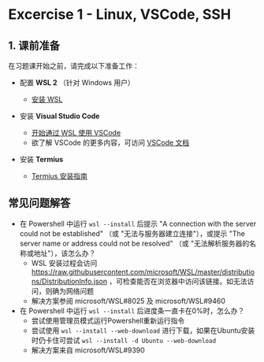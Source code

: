 # Excercise 1 - Linux, VSCode, SSH

## 1. 课前准备

在习题课开始之前，请完成以下准备工作：

- 配置 **WSL 2** （针对 Windows 用户）
  - [安装 WSL](https://learn.microsoft.com/windows/wsl/install?wt.mc_id=studentamb_407760)

- 安装 **Visual Studio Code**
  - [开始通过 WSL 使用 VSCode](https://learn.microsoft.com/windows/wsl/tutorials/wsl-vscode?wt.mc_id=studentamb_407760)
  - 欲了解 VSCode 的更多内容，可访问 [VSCode 文档](https://code.visualstudio.com/docs?wt.mc_id=studentamb_407760)

- 安装 **Termius**
  - [Termius 安装指南](https://support.termius.com/hc/en-us/articles/900007733143-Installation)

## 常见问题解答

- 在 Powershell 中运行 `wsl --install` 后提示 "A connection with the server could not be established" （或 "无法与服务器建立连接"），或提示 "The server name or address could not be resolved" （或 "无法解析服务器的名称或地址"），该怎么办？
  - WSL 安装过程会访问 https://raw.githubusercontent.com/microsoft/WSL/master/distributions/DistributionInfo.json ，可检查能否在浏览器中访问该链接。如无法访问，则确为网络问题
  - 解决方案参阅 microsoft/WSL#8025 及 microsoft/WSL#9460
- 在 Powershell 中运行 `wsl --install` 后进度条一直卡在0%时，怎么办？
  - 尝试使用管理员模式运行Powershell重新运行指令  
  - 尝试使用 `wsl --install --web-download` 进行下载，如果在Ubuntu安装时仍卡住可尝试 `wsl --install -d Ubuntu --web-download`
  - 解决方案来自 microsoft/WSL#9390
